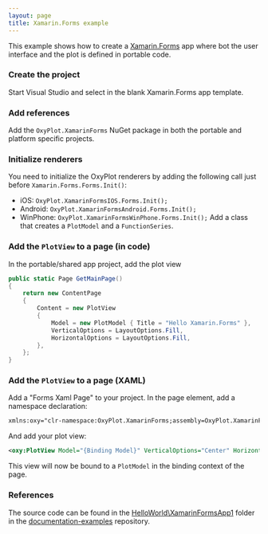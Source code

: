 ```yaml
---
layout: page
title: Xamarin.Forms example
---
```


This example shows how to create a [Xamarin.Forms][forms] app where bot the user interface and the plot is defined in portable code.

### Create the project

Start Visual Studio and select in the blank Xamarin.Forms app template.

### Add references

Add the `OxyPlot.XamarinForms` NuGet package in both the portable and platform specific projects.

### Initialize renderers

You need to initialize the OxyPlot renderers by adding the following call just before `Xamarin.Forms.Forms.Init()`:

- iOS: `OxyPlot.XamarinFormsIOS.Forms.Init();`
- Android: `OxyPlot.XamarinFormsAndroid.Forms.Init();`
- WinPhone: `OxyPlot.XamarinFormsWinPhone.Forms.Init();`
Add a class that creates a `PlotModel` and a `FunctionSeries`.

### Add the `PlotView` to a page (in code)

In the portable/shared app project, add the plot view

``` csharp
public static Page GetMainPage()
{
    return new ContentPage
    {
        Content = new PlotView
        {
            Model = new PlotModel { Title = "Hello Xamarin.Forms" },
            VerticalOptions = LayoutOptions.Fill,
            HorizontalOptions = LayoutOptions.Fill,
        },
    };
}
```

### Add the `PlotView` to a page (XAML)

Add a "Forms Xaml Page" to your project. In the page element, add a namespace declaration:

``` xml
xmlns:oxy="clr-namespace:OxyPlot.XamarinForms;assembly=OxyPlot.XamarinForms"
```

And add your plot view:

``` xml
<oxy:PlotView Model="{Binding Model}" VerticalOptions="Center" HorizontalOptions="Center" />
```

This view will now be bound to a `PlotModel` in the binding context of the page.

### References

The source code can be found in the [HelloWorld\XamarinFormsApp1](https://github.com/oxyplot/documentation-examples/tree/master/HelloWorld/XamarinFormsApp1) folder in the [documentation-examples](https://github.com/oxyplot/documentation-examples) repository.

[forms]: http://xamarin.com/forms